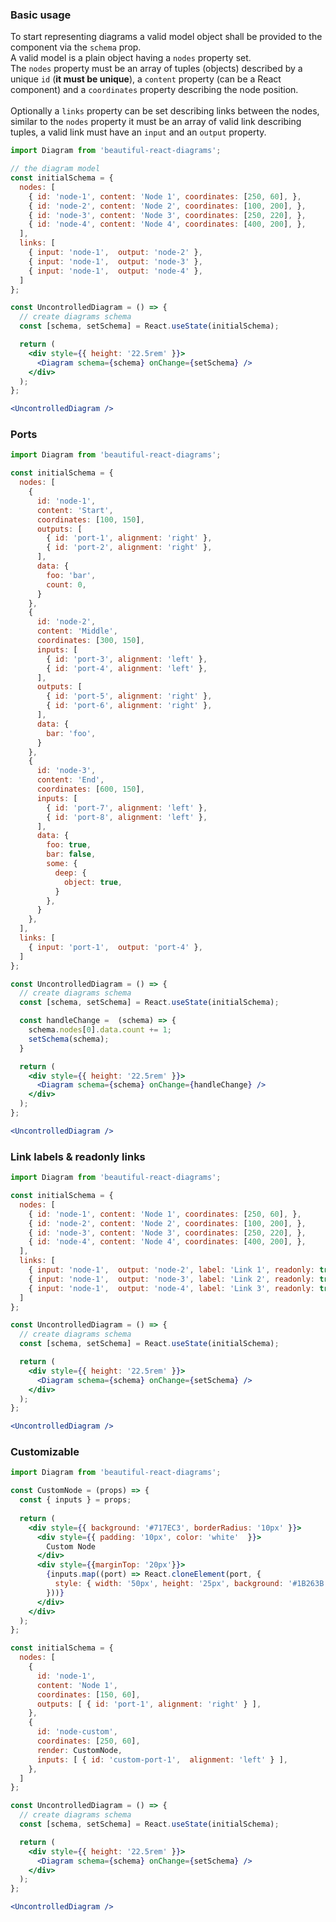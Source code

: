 ### Basic usage

To start representing diagrams a valid model object shall be provided to the component via the `schema` prop.<br/>
A valid model is a plain object having a `nodes` property set.<br />
The `nodes` property must be an array of tuples (objects) described by a unique `id` (<strong>it must be unique</strong>), 
a `content` property (can be a React component) and a `coordinates` property describing the node position.<br/><br/>
Optionally a `links` property can be set describing links between the nodes, similar to the `nodes` property it must 
be an array of valid link describing tuples, a valid link must have an `input` and an `output` property.

``` jsx
import Diagram from 'beautiful-react-diagrams';

// the diagram model
const initialSchema = {
  nodes: [
    { id: 'node-1', content: 'Node 1', coordinates: [250, 60], },
    { id: 'node-2', content: 'Node 2', coordinates: [100, 200], },
    { id: 'node-3', content: 'Node 3', coordinates: [250, 220], },
    { id: 'node-4', content: 'Node 4', coordinates: [400, 200], },
  ],
  links: [
    { input: 'node-1',  output: 'node-2' },
    { input: 'node-1',  output: 'node-3' },
    { input: 'node-1',  output: 'node-4' },
  ]
};

const UncontrolledDiagram = () => {
  // create diagrams schema
  const [schema, setSchema] = React.useState(initialSchema);

  return (
    <div style={{ height: '22.5rem' }}>
      <Diagram schema={schema} onChange={setSchema} />
    </div>
  );
};

<UncontrolledDiagram />
```

### Ports

``` jsx
import Diagram from 'beautiful-react-diagrams';

const initialSchema = {
  nodes: [
    {
      id: 'node-1',
      content: 'Start',
      coordinates: [100, 150],
      outputs: [
        { id: 'port-1', alignment: 'right' },
        { id: 'port-2', alignment: 'right' },
      ],
      data: {
        foo: 'bar',
        count: 0,
      }
    },
    {
      id: 'node-2',
      content: 'Middle',
      coordinates: [300, 150],
      inputs: [
        { id: 'port-3', alignment: 'left' },
        { id: 'port-4', alignment: 'left' },
      ],
      outputs: [
        { id: 'port-5', alignment: 'right' },
        { id: 'port-6', alignment: 'right' },
      ],
      data: {
        bar: 'foo',
      }
    },
    {
      id: 'node-3',
      content: 'End',
      coordinates: [600, 150],
      inputs: [
        { id: 'port-7', alignment: 'left' },
        { id: 'port-8', alignment: 'left' },
      ],
      data: {
        foo: true,
        bar: false,
        some: {
          deep: {
            object: true,
          }
        },
      }
    },
  ],
  links: [
    { input: 'port-1',  output: 'port-4' },
  ]
};

const UncontrolledDiagram = () => {
  // create diagrams schema
  const [schema, setSchema] = React.useState(initialSchema);

  const handleChange =  (schema) => {
    schema.nodes[0].data.count += 1;
    setSchema(schema); 
  }

  return (
    <div style={{ height: '22.5rem' }}>
      <Diagram schema={schema} onChange={handleChange} />
    </div>
  );
};

<UncontrolledDiagram />
```

### Link labels & readonly links

``` jsx
import Diagram from 'beautiful-react-diagrams';

const initialSchema = {
  nodes: [
    { id: 'node-1', content: 'Node 1', coordinates: [250, 60], },
    { id: 'node-2', content: 'Node 2', coordinates: [100, 200], },
    { id: 'node-3', content: 'Node 3', coordinates: [250, 220], },
    { id: 'node-4', content: 'Node 4', coordinates: [400, 200], },
  ],
  links: [
    { input: 'node-1',  output: 'node-2', label: 'Link 1', readonly: true },
    { input: 'node-1',  output: 'node-3', label: 'Link 2', readonly: true },
    { input: 'node-1',  output: 'node-4', label: 'Link 3', readonly: true },
  ]
};

const UncontrolledDiagram = () => {
  // create diagrams schema
  const [schema, setSchema] = React.useState(initialSchema);

  return (
    <div style={{ height: '22.5rem' }}>
      <Diagram schema={schema} onChange={setSchema} />
    </div>
  );
};

<UncontrolledDiagram />
```

### Customizable

``` jsx
import Diagram from 'beautiful-react-diagrams';

const CustomNode = (props) => {
  const { inputs } = props;
  
  return (
    <div style={{ background: '#717EC3', borderRadius: '10px' }}>
      <div style={{ padding: '10px', color: 'white'  }}>
        Custom Node
      </div>
      <div style={{marginTop: '20px'}}>
        {inputs.map((port) => React.cloneElement(port, {
          style: { width: '50px', height: '25px', background: '#1B263B' }
        }))}
      </div>
    </div>
  );
};

const initialSchema = {
  nodes: [
    { 
      id: 'node-1', 
      content: 'Node 1', 
      coordinates: [150, 60], 
      outputs: [ { id: 'port-1', alignment: 'right' } ], 
    },
    { 
      id: 'node-custom', 
      coordinates: [250, 60], 
      render: CustomNode,
      inputs: [ { id: 'custom-port-1',  alignment: 'left' } ],
    },
  ]
};

const UncontrolledDiagram = () => {
  // create diagrams schema
  const [schema, setSchema] = React.useState(initialSchema);

  return (
    <div style={{ height: '22.5rem' }}>
      <Diagram schema={schema} onChange={setSchema} />
    </div>
  );
};

<UncontrolledDiagram />
```
